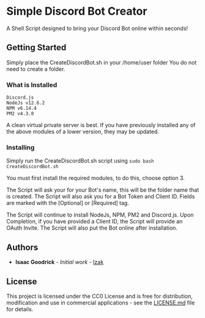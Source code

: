# Simple Discord Bot Creator

A Shell Script designed to bring your Discord Bot online within seconds!

## Getting Started

Simply place the CreateDiscordBot.sh in your /home/user folder
You do not need to create a folder.

### What is Installed

```
Discord.js
NodeJs v12.6.2
NPM v6.14.4
PM2 v4.3.0
```

A clean virtual private server is best. 
If you have previously installed any of the above modules of a lower version, they may be updated.

### Installing

Simply run the CreateDiscordBot.sh script using ```sudo bash CreateDiscordBot.sh```

You must first install the required modules, to do this, choose option 3.


The Script will ask your for your Bot's name, this will be the folder name that is created.
The Script will also ask you for a Bot Token and Client ID.
Fields are marked with the [Optional] or [Required] tag.

The Script will continue to install NodeJs, NPM, PM2 and Discord.js.
Upon Completion, if you have provided a Client ID, the Script will provide an OAuth Invite.
The Script will also put the Bot online after installation.

## Authors

* **Isaac Goodrick** - *Initial work* - [Izak](https://github.com/Izak-cmd)

## License

This project is licensed under the CC0 License and is free for distribution, modification and use in commercial applications - see the [LICENSE.md](LICENSE.md) file for details.
